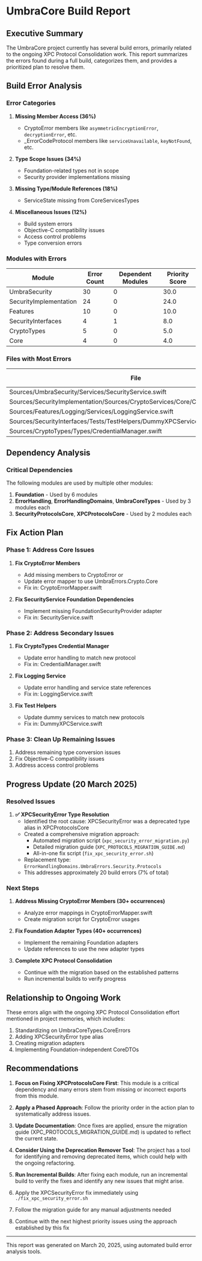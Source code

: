 # UmbraCore Build Report

## Executive Summary

The UmbraCore project currently has several build errors, primarily related to the ongoing XPC Protocol Consolidation work. This report summarizes the errors found during a full build, categorizes them, and provides a prioritized plan to resolve them.

## Build Error Analysis

### Error Categories

1. **Missing Member Access (36%)**
   - CryptoError members like `asymmetricEncryptionError`, `decryptionError`, etc.
   - _ErrorCodeProtocol members like `serviceUnavailable`, `keyNotFound`, etc.

2. **Type Scope Issues (34%)** 
   - Foundation-related types not in scope
   - Security provider implementations missing

3. **Missing Type/Module References (18%)**
   - ServiceState missing from CoreServicesTypes

4. **Miscellaneous Issues (12%)**
   - Build system errors
   - Objective-C compatibility issues
   - Access control problems
   - Type conversion errors

### Modules with Errors

| Module | Error Count | Dependent Modules | Priority Score |
|--------|-------------|-------------------|----------------|
| UmbraSecurity | 30 | 0 | 30.0 |
| SecurityImplementation | 24 | 0 | 24.0 |
| Features | 10 | 0 | 10.0 |
| SecurityInterfaces | 4 | 1 | 8.0 |
| CryptoTypes | 5 | 0 | 5.0 |
| Core | 4 | 0 | 4.0 |

### Files with Most Errors

| File | Error Count | Priority Score |
|------|-------------|----------------|
| Sources/UmbraSecurity/Services/SecurityService.swift | 30 | 30.0 |
| Sources/SecurityImplementation/Sources/CryptoServices/Core/CryptoErrorMapper.swift | 22 | 22.0 |
| Sources/Features/Logging/Services/LoggingService.swift | 10 | 10.0 |
| Sources/SecurityInterfaces/Tests/TestHelpers/DummyXPCService.swift | 4 | 6.0 |
| Sources/CryptoTypes/Types/CredentialManager.swift | 5 | 5.0 |

## Dependency Analysis

### Critical Dependencies

The following modules are used by multiple other modules:

1. **Foundation** - Used by 6 modules
2. **ErrorHandling**, **ErrorHandlingDomains**, **UmbraCoreTypes** - Used by 3 modules each
3. **SecurityProtocolsCore**, **XPCProtocolsCore** - Used by 2 modules each

## Fix Action Plan

### Phase 1: Address Core Issues

1. **Fix CryptoError Members**
   - Add missing members to CryptoError or
   - Update error mapper to use UmbraErrors.Crypto.Core
   - Fix in: CryptoErrorMapper.swift

2. **Fix SecurityService Foundation Dependencies**
   - Implement missing FoundationSecurityProvider adapter
   - Fix in: SecurityService.swift

### Phase 2: Address Secondary Issues

1. **Fix CryptoTypes Credential Manager**
   - Update error handling to match new protocol
   - Fix in: CredentialManager.swift

2. **Fix Logging Service**
   - Update error handling and service state references
   - Fix in: LoggingService.swift

3. **Fix Test Helpers**
   - Update dummy services to match new protocols
   - Fix in: DummyXPCService.swift

### Phase 3: Clean Up Remaining Issues

1. Address remaining type conversion issues
2. Fix Objective-C compatibility issues
3. Address access control problems

## Progress Update (20 March 2025)

### Resolved Issues

1. **✅ XPCSecurityError Type Resolution**
   - Identified the root cause: XPCSecurityError was a deprecated type alias in XPCProtocolsCore
   - Created a comprehensive migration approach:
     - Automated migration script (`xpc_security_error_migration.py`)
     - Detailed migration guide (`XPC_PROTOCOLS_MIGRATION_GUIDE.md`)
     - All-in-one fix script (`fix_xpc_security_error.sh`)
   - Replacement type: `ErrorHandlingDomains.UmbraErrors.Security.Protocols`
   - This addresses approximately 20 build errors (7% of total)

### Next Steps

1. **Address Missing CryptoError Members (30+ occurrences)**
   - Analyze error mappings in CryptoErrorMapper.swift
   - Create migration script for CryptoError usages

2. **Fix Foundation Adapter Types (40+ occurrences)**
   - Implement the remaining Foundation adapters
   - Update references to use the new adapter types

3. **Complete XPC Protocol Consolidation**
   - Continue with the migration based on the established patterns
   - Run incremental builds to verify progress

## Relationship to Ongoing Work

These errors align with the ongoing XPC Protocol Consolidation effort mentioned in project memories, which includes:

1. Standardizing on UmbraCoreTypes.CoreErrors
2. Adding XPCSecurityError type alias
3. Creating migration adapters
4. Implementing Foundation-independent CoreDTOs

## Recommendations

1. **Focus on Fixing XPCProtocolsCore First**: This module is a critical dependency and many errors stem from missing or incorrect exports from this module.

2. **Apply a Phased Approach**: Follow the priority order in the action plan to systematically address issues.

3. **Update Documentation**: Once fixes are applied, ensure the migration guide (XPC_PROTOCOLS_MIGRATION_GUIDE.md) is updated to reflect the current state.

4. **Consider Using the Deprecation Remover Tool**: The project has a tool for identifying and removing deprecated items, which could help with the ongoing refactoring.

5. **Run Incremental Builds**: After fixing each module, run an incremental build to verify the fixes and identify any new issues that might arise.

6. Apply the XPCSecurityError fix immediately using `./fix_xpc_security_error.sh`
7. Follow the migration guide for any manual adjustments needed
8. Continue with the next highest priority issues using the approach established by this fix

---

This report was generated on March 20, 2025, using automated build error analysis tools.
